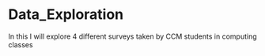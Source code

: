 # Data_Exploration
 In this I will explore 4 different surveys taken by CCM students in computing classes
